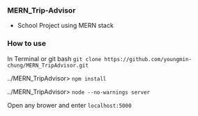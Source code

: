 ### MERN_Trip-Advisor
* School Project using MERN stack 

### How to use
In Terminal or git bash 
`git clone https://github.com/youngmin-chung/MERN_TripAdvisor.git`

../MERN_TripAdvisor> `npm install`

../MERN_TripAdvisor> `node --no-warnings server`

Open any brower and enter `localhost:5000`
